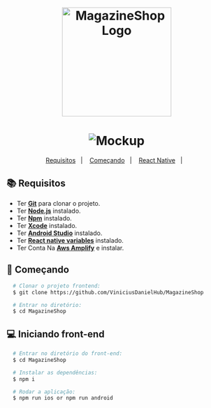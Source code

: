 <h1 align="center">
    <img alt="MagazineShop Logo" src="https://i.imgur.com/i9WDi3D.png" width="250px" />
</h1>

<h1 align="center">
<img alt="Mockup" src="https://i.imgur.com/r8IGEqc.png">
</h1>

<p align="center">
  <a href="#books-requisitos">Requisitos</a>&nbsp;&nbsp;&nbsp;|&nbsp;&nbsp;&nbsp;
  <a href="#rocket-começando">Começando</a>&nbsp;&nbsp;&nbsp;|&nbsp;&nbsp;&nbsp;
  <a href="#computer-iniciando-front-end">React Native</a>&nbsp;&nbsp;&nbsp;|&nbsp;&nbsp;&nbsp;
</p>

## :books: Requisitos
- Ter [**Git**](https://git-scm.com/) para clonar o projeto.
- Ter [**Node.js**](https://nodejs.org/en/) instalado.
- Ter [**Npm**](https://www.npmjs.com/) instalado.
- Ter [**Xcode**](https://developer.apple.com/xcode/) instalado.
- Ter [**Android Studio**](https://developer.android.com/studio?gclid=CjwKCAiAuaKfBhBtEiwAht6H70-RFWgb9lAkUk7v4FLKxbZn65IxTNXUDxz8DfkTldRhpg9PK9H1zhoCxVkQAvD_BwE&gclsrc=aw.ds) instalado.
- Ter [**React native variables**](https://reactnative.dev/docs/environment-setup) instalado.
- Ter Conta Na [**Aws Amplify**](https://aws.amazon.com/pt/amplify/) e instalar.

## :rocket: Começando
``` bash
  # Clonar o projeto frontend:
  $ git clone https://github.com/ViniciusDanielHub/MagazineShop

  # Entrar no diretório:
  $ cd MagazineShop
```

## :computer: Iniciando front-end
```bash
  # Entrar no diretório do front-end:
  $ cd MagazineShop

  # Instalar as dependências:
  $ npm i

  # Rodar a aplicação:
  $ npm run ios or npm run android
```
